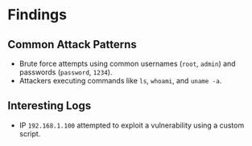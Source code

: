# Findings

## Common Attack Patterns
- Brute force attempts using common usernames (`root`, `admin`) and passwords (`password`, `1234`).
- Attackers executing commands like `ls`, `whoami`, and `uname -a`.

## Interesting Logs
- IP `192.168.1.100` attempted to exploit a vulnerability using a custom script.
